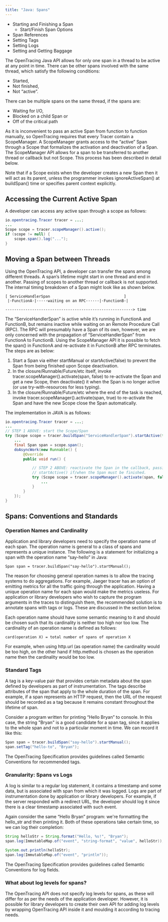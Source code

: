 ```yaml
---
title: "Java: Spans"
---
```


* Starting and Finishing a Span
  * Start/Finish Span Options
* Span References
* Setting Tags
* Setting Logs
* Setting and Getting Baggage

The OpenTracing Java API allows for only one span in a thread to be active at any point in time. There can be other spans involved with the same thread, which satisfy the following conditions:

- Started,
- Not finished,
- Not “active”.

There can be multiple spans on the same thread, if the spans are:

- Waiting for I/O,
- Blocked on a child Span or
- Off of the critical path

As it is inconvenient to pass an active Span from function to function manually, so OpenTracing requires that every Tracer contain a ScopeManager. A ScopeManager grants access to the “active” Span through a Scope that formalizes the activation and deactivation of a Span. The ScopeManager API allows for a span to be transferred to another thread or callback but not Scope. This process has been described in detail below.

Note that if a Scope exists when the developer creates a new Span then it will act as its parent, unless the programmer invokes ignoreActiveSpan() at buildSpan() time or specifies parent context explicitly.

## Accessing the Current Active Span
A developer can access any active span through a scope as follows:

```java
io.opentracing.Tracer tracer = ...;
...
Scope scope = tracer.scopeManager().active();
if (scope != null) {
    scope.span().log("...");
}
```

## Moving a Span between Threads
Using the OpenTracing API, a developer can transfer the spans among different threads. A span’s lifetime might start in one thread and end in another. Passing of scopes to another thread or callback is not supported.
The internal timing breakdown of a Span might look like as shown below.

```
[ ServiceHandlerSpan                                 ]
 |·FunctionA·|·····waiting on an RPC······|·FunctionB·|

---------------------------------------------------------> time
```

The “ServiceHandlerSpan” is active while it’s running in FunctionA and FunctionB, but remains inactive while waiting on an Remote Procedure Call (RPC). The RPC will presumably have a Span of its own, however, we are only concerned with the propagation of “ServiceHandlerSpan” from FunctionA to FunctionB.
Using the ScopeManager API it is possible to fetch the span() in FunctionA and re-activate it in FunctionB after RPC terminates. The steps are as below:

1. Start a Span via either startManual or startActive(false) to prevent the Span from being finished upon Scope deactivation.
2. In the closure/Runnable/Future/etc itself, invoke tracer.scopeManager().activate(span, false) to re-activate the Span and get a new Scope, then deactivate() it when the Span is no longer active (or use try-with-resources for less typing).
3. In the closure/Runnable/Future/etc where the end of the task is reached, invoke tracer.scopeManager().activate(span, true) to re-activate the Span and have the new Scope close the Span automatically.

The implementation in JAVA is as follows:

```java
io.opentracing.Tracer tracer = ...;
...
// STEP 1 ABOVE: start the Scope/Span
try (Scope scope = tracer.buildSpan("ServiceHandlerSpan").startActive(false)) {
    ...
    final Span span = scope.span();
    doAsyncWork(new Runnable() {
        @Override
        public void run() {

            // STEP 2 ABOVE: reactivate the Span in the callback, passing true to
            // startActive() if/when the Span must be finished.
            try (Scope scope = tracer.scopeManager().activate(span, false)) {
                ...
            }
        }
    });
}
```

## Spans: Conventions and Standards

### Operation Names and Cardinality
Application and library developers need to specify the operation name of each span.
The operation name is general to a class of spans and represents a unique instance. The following is a statement for initializing a span with the operation name “say-hello” in Java:

`Span span = tracer.buildSpan("say-hello").startManual();`

The reason for choosing general operation names is to allow the tracing systems to do aggregations. For example, Jaeger tracer has an option of emitting metrics for all the traffic going through the application. Having a unique operation name for each span would make the metrics useless. For application or library developers who wish to capture the program arguments in the traces to distinguish them, the recommended solution is to annotate spans with tags or logs. These are discussed in the section below.

Each operation name should have some semantic meaning to it and should be chosen such that its cardinality is neither too high nor too low. The cardinality of an operation name is defined as follows:

`card(operation X) = total number of spans of operation X`

For example, when using http.url (as operation name) the cardinality would be too high, on the other hand if http.method is chosen as the operation name then the cardinality would be too low.


### Standard Tags
A tag is a key-value pair that provides certain metadata about the span defined by developers as part of instrumentation.  The tags describe attributes of the span that apply to the whole duration of the span. For example, if a span represents an HTTP request, then the URL of the request should be recorded as a tag because it remains constant throughout the lifetime of span.

Consider a program written for printing “Hello Bryan” to console. In this case, the string "Bryan" is a good candidate for a span tag, since it applies to the whole span and not to a particular moment in time. We can record it like this:

```java
Span span = tracer.buildSpan("say-hello").startManual();
span.setTag("hello-to", "Bryan");
```

The OpenTracing Specification provides guidelines called Semantic Conventions for recommended tags.

### Granularity: Spans vs Logs
A log is similar to a regular log statement, it contains a timestamp and some data, but is associated with span from which it was logged. Logs are part of instrumentation done by application or library developers. For example, if the server responded with a redirect URL, the developer should log it since there is a clear timestamp associated with such event.

Again consider the same “Hello Bryan” program: we're formatting the hello_str and then printing it. Both of these operations take certain time, so we can log their completion:

```java
String helloStr = String.format("Hello, %s!", "Bryan");
span.log(ImmutableMap.of("event", "string-format", "value", helloStr));

System.out.println(helloStr);
span.log(ImmutableMap.of("event", "println"));
```

The OpenTracing Specification provides guidelines called Semantic Conventions for log fields.

### What about log levels for spans?
The OpenTracing API does not specify log levels for spans, as these will differ for as per the needs of the application developer. However, it is possible for library developers to create their own API for adding log levels by wrapping OpenTracing API inside it and moulding it according to tracing needs.
